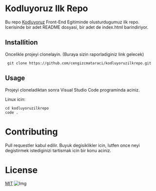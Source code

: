# Kodluyoruz Ilk Repo
Bu repo [Kodluyoruz](https://kodluyoruz.org "Kodluyoruz") Front-End Egitiminde olusturdugumuz ilk repo. Icerisinde bir adet README dosyasi, bir adet de index.html barindiriyor.

## Installition
Oncelikle projeyi clonelayin. (Buraya sizin raporladiginiz link gelecek)

```
 git clone https://github.com/cengizcmataraci/kodluyoruzilkrepo.git
  ```

## Usage
Projeyi cloneladiktan sonra Visual Studio Code programinda aciniz. 

Linux icin:
``` 
cd kodluyoruzilkrepo
code .
 ```
# Contributing
Pull requestler kabul edilir. Buyuk degisiklikler icin, lutfen once neyi degistirmek istediginizi tartismak icin bir konu aciniz.
# License
[MIT](https://choosealicense.com/licenses/mit/)
![Img](../../../Desktop/Capture.PNG)
